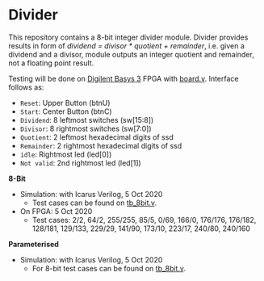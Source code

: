 # Divider

This repository contains a 8-bit integer divider module. Divider provides results in form of *dividend = divisor \* quotient + remainder*, i.e. given a dividend and a divisor, module outputs an integer quotient and remainder, not a floating point result.

Testing will be done on [Digilent Basys 3](https://reference.digilentinc.com/reference/programmable-logic/basys-3/reference-manual) FPGA with [board.v](https://github.com/suoglu/divider/blob/main/Testing/board.v). Interface follows as:

* `Reset`: Upper Button (btnU)
* `Start`: Center Button (btnC)
* `Dividend`: 8 leftmost switches (sw[15:8])
* `Divisor`: 8 rightmost switches (sw[7:0])
* `Quotient`: 2 leftmost hexadecimal digits of ssd
* `Remainder`: 2 rightmost hexadecimal digits of ssd
* `idle`: Rightmost led (led[0])
* `Not valid`: 2nd rightmost led (led[1])
 

**8-Bit**

* Simulation: with Icarus Verilog, 5 Oct 2020
    * Test cases can be found on [tb_8bit.v](https://github.com/suoglu/divider/blob/main/Simulation/tb_8bit.v).
* On FPGA: 5 Oct 2020
    * Test cases: 2/2, 64/2, 255/255, 85/5, 0/69, 166/0, 176/176, 176/182, 128/181, 129/133, 229/29, 141/90, 173/10, 223/17, 240/80, 240/160

**Parameterised**

* Simulation: with Icarus Verilog, 5 Oct 2020
    * For 8-bit test cases can be found on [tb_8bit.v](https://github.com/suoglu/divider/blob/main/Simulation/tb_8bit.v).